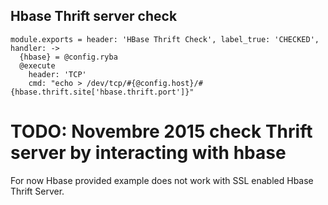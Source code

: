 
## Hbase Thrift server check

    module.exports = header: 'HBase Thrift Check', label_true: 'CHECKED', handler: ->
      {hbase} = @config.ryba
      @execute
        header: 'TCP'
        cmd: "echo > /dev/tcp/#{@config.host}/#{hbase.thrift.site['hbase.thrift.port']}"

# TODO: Novembre 2015 check Thrift  server by interacting with hbase

For now Hbase provided example does not work with SSL enabled Hbase Thrift Server.
